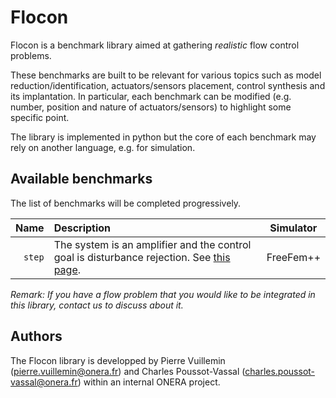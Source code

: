 # Flocon

Flocon is a benchmark library aimed at gathering *realistic* flow control problems.

These benchmarks are built to be relevant for various topics such as model reduction/identification, actuators/sensors placement, control synthesis and its implantation.
In particular, each benchmark can be modified (e.g. number, position and nature of actuators/sensors) to highlight some specific point.

The library is implemented in python but the core of each benchmark may rely on another language, e.g. for simulation.  

## Available benchmarks

The list of benchmarks will be completed progressively.

|   Name     | Description                                        |  Simulator |
|-----------:|:---------------------------------------------------|:----------:|
|   `step`   | The system is an amplifier and the control goal is disturbance rejection. See [this page](step/README.md).|  FreeFem++ |

*Remark: If you have a flow problem that you would like to be integrated in this library, contact us to discuss about it.*

## Authors

The Flocon library is developped by Pierre Vuillemin (pierre.vuillemin@onera.fr) and Charles Poussot-Vassal (charles.poussot-vassal@onera.fr) within an internal ONERA project.
